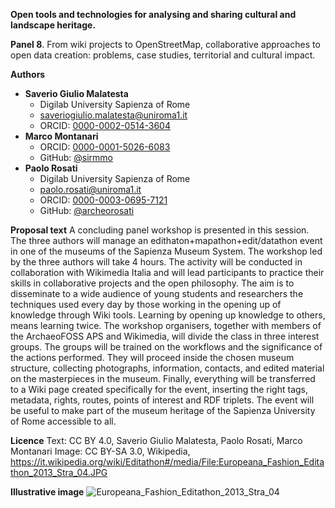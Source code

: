 **Open tools and technologies for analysing and sharing cultural and landscape heritage.**

**Panel 8**.  From wiki projects to OpenStreetMap, collaborative approaches to open data creation: problems, case studies, territorial and cultural impact.

**Authors**

- **Saverio Giulio Malatesta**
    -   Digilab University Sapienza of Rome
    -   [saveriogiulio.malatesta@uniroma1.it](mailto:saveriogiulio.malatesta@uniroma1.it)
    -   ORCID: [0000-0002-0514-3604](https://orcid.org/0000-0002-0514-3604)
- **Marco Montanari**
    -   ORCID: [0000-0001-5026-6083](https://orcid.org/0000-0001-5026-6083)
    -   GitHub: [@sirmmo](https://github.com/sirmmo)
- **Paolo Rosati**
    -   Digilab University Sapienza of Rome
    -   [paolo.rosati@uniroma1.it](mailto:paolo.rosati@uniroma1.it)
    -   ORCID: [0000-0003-0695-7121](https://orcid.org/0000-0003-0695-7121)
    -   GitHub: [@archeorosati](https://github.com/archeorosati)

**Proposal text**
A concluding panel workshop is presented in this session. The three authors will manage an edithaton+mapathon+edit/datathon event in one of the museums of the Sapienza Museum System.
The workshop led by the three authors will take 4 hours. The activity will be conducted in collaboration with Wikimedia Italia and will lead participants to practice their skills in collaborative projects and the open philosophy.
The aim is to disseminate to a wide audience of young students and researchers the techniques used every day by those working in the opening up of knowledge through Wiki tools.
Learning by opening up knowledge to others, means learning twice. The workshop organisers, together with members of the ArchaeoFOSS APS and Wikimedia, will divide the class in three interest groups. The groups will be trained on the workflows and the significance of the actions performed. 
They will proceed inside the chosen museum structure, collecting photographs, information, contacts, and edited material on the masterpieces in the museum. 
Finally, everything will be transferred to a Wiki page created specifically for the event, inserting the right tags, metadata, rights, routes, points of interest and RDF triplets. 
The event will be useful to make part of the museum heritage of the Sapienza University of Rome accessible to all.

**Licence**
Text: CC BY 4.0, Saverio Giulio Malatesta, Paolo Rosati, Marco Montanari
Image: CC BY-SA 3.0, Wikipedia, https://it.wikipedia.org/wiki/Editathon#/media/File:Europeana_Fashion_Editathon_2013_Stra_04.JPG

**Illustrative image**
![Europeana_Fashion_Editathon_2013_Stra_04](https://user-images.githubusercontent.com/39003545/176470094-ce3d57d3-33b2-4152-a895-eed12527c19b.jpeg)
